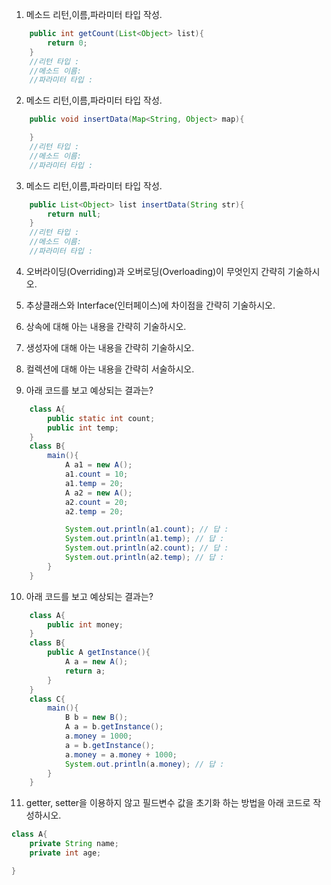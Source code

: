 1. 메소드 리턴,이름,파라미터 타입 작성.

```java
    public int getCount(List<Object> list){
        return 0;
    }
    //리턴 타입 :
    //메소드 이름:
    //파라미터 타입 :
```

2. 메소드 리턴,이름,파라미터 타입 작성.

```java
    public void insertData(Map<String, Object> map){

    }
    //리턴 타입 :
    //메소드 이름:
    //파라미터 타입 :
```

3. 메소드 리턴,이름,파라미터 타입 작성.

```java
    public List<Object> list insertData(String str){
        return null;
    }
    //리턴 타입 :
    //메소드 이름:
    //파라미터 타입 :
```

4. 오버라이딩(Overriding)과 오버로딩(Overloading)이 무엇인지 간략히 기술하시오.

5. 추상클래스와 Interface(인터페이스)에 차이점을 간략히 기술하시오.

6. 상속에 대해 아는 내용을 간략히 기술하시오.

7. 생성자에 대해 아는 내용을 간략히 기술하시오.

8. 컬렉션에 대해 아는 내용을 간략히 서술하시오.

9. 아래 코드를 보고 예상되는 결과는?

```java
    class A{
        public static int count;
        public int temp;
    }
    class B{
        main(){
            A a1 = new A();
            a1.count = 10;
            a1.temp = 20;
            A a2 = new A();
            a2.count = 20;
            a2.temp = 20;

            System.out.println(a1.count); // 답 :
            System.out.println(a1.temp); // 답 :
            System.out.println(a2.count); // 답 :
            System.out.println(a2.temp); // 답 :
        }
    }

```

10. 아래 코드를 보고 예상되는 결과는?

```java
    class A{
        public int money;
    }
    class B{
        public A getInstance(){
            A a = new A();
            return a;
        }
    }
    class C{
        main(){
            B b = new B();
            A a = b.getInstance();
            a.money = 1000;
            a = b.getInstance();
            a.money = a.money + 1000;
            System.out.println(a.money); // 답 :
        }
    }
```

11. getter, setter을 이용하지 않고 필드변수 값을 초기화 하는 방법을 아래 코드로 작성하시오.

```java
class A{
    private String name;
    private int age;

}
```
